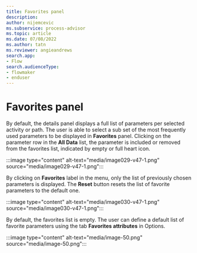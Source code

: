 ```yaml
---
title: Favorites panel
description:
author: nijemcevic
ms.subservice: process-advisor
ms.topic: article
ms.date: 07/08/2022
ms.author: tatn
ms.reviewer: angieandrews
search.app:
- Flow
search.audienceType:
- flowmaker
- enduser
---
```


# Favorites panel

By default, the details panel displays a full list of parameters per selected activity or path. The user is able to select a sub set of the most frequently used parameters to be displayed in **Favorites** panel. Clicking on the parameter row in the **All Data** list, the parameter is included or removed from the favorites list, indicated by empty or full heart icon.

:::image type="content" alt-text="media/image029-v47-1.png" source="media/image029-v47-1.png":::

By clicking on **Favorites** label in the menu, only the list of previously chosen parameters is displayed. The **Reset** button resets the list of favorite parameters to the default one.

:::image type="content" alt-text="media/image030-v47-1.png" source="media/image030-v47-1.png":::

By default, the favorites list is empty. The user can define a default list of favorite parameters using the tab **Favorites attributes** in Options.

:::image type="content" alt-text="media/image-50.png" source="media/image-50.png":::


